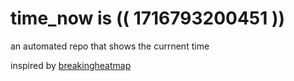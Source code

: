 # time_now is (( 1716793200451 ))

an automated repo that shows the currnent time

inspired by [breakingheatmap](https://github.com/breakingheatmap/breakingheatmap)